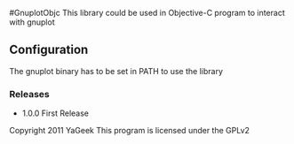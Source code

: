 #GnuplotObjc
This library could be used in Objective-C program to interact with gnuplot


## Configuration
The gnuplot binary has to be set in PATH to use the library

### Releases 

* 1.0.0 First Release


Copyright 2011 YaGeek
This program is licensed under the GPLv2
